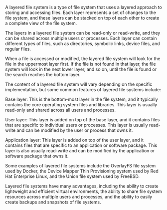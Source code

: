 A layered file system is a type of file system that uses a layered approach to storing and accessing files. Each layer represents a set of changes to the file system, and these layers can be stacked on top of each other to create a complete view of the file system.

The layers in a layered file system can be read-only or read-write, and they can be shared across multiple users or processes. Each layer can contain different types of files, such as directories, symbolic links, device files, and regular files.

When a file is accessed or modified, the layered file system will look for the file in the uppermost layer first. If the file is not found in that layer, the file system will look in the next lower layer, and so on, until the file is found or the search reaches the bottom layer.

The content of a layered file system will vary depending on the specific implementation, but some common features of layered file systems include:

Base layer: This is the bottom-most layer in the file system, and it typically contains the core operating system files and libraries. This layer is usually read-only and shared across all users and processes.

User layer: This layer is added on top of the base layer, and it contains files that are specific to individual users or processes. This layer is usually read-write and can be modified by the user or process that owns it.

Application layer: This layer is added on top of the user layer, and it contains files that are specific to an application or software package. This layer is also usually read-write and can be modified by the application or software package that owns it.

Some examples of layered file systems include the OverlayFS file system used by Docker, the Device Mapper Thin Provisioning system used by Red Hat Enterprise Linux, and the Union file system used by FreeBSD.

Layered file systems have many advantages, including the ability to create lightweight and efficient virtual environments, the ability to share file system resources across multiple users and processes, and the ability to easily create backups and snapshots of file systems.



